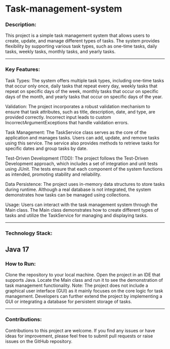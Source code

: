 # Task-management-system

### Description:
This project is a simple task management system that allows users to create, update, and manage different types of tasks. The system provides flexibility by supporting various task types, such as one-time tasks, daily tasks, weekly tasks, monthly tasks, and yearly tasks.

---

### Key Features:

Task Types: The system offers multiple task types, including one-time tasks that occur only once, daily tasks that repeat every day, weekly tasks that repeat on specific days of the week, monthly tasks that occur on specific days of the month, and yearly tasks that occur on specific days of the year.

Validation: The project incorporates a robust validation mechanism to ensure that task attributes, such as title, description, date, and type, are provided correctly. Incorrect input leads to custom IncorrectArgumentExceptions that handle validation errors.

Task Management: The TaskService class serves as the core of the application and manages tasks. Users can add, update, and remove tasks using this service. The service also provides methods to retrieve tasks for specific dates and group tasks by date.

Test-Driven Development (TDD): The project follows the Test-Driven Development approach, which includes a set of integration and unit tests using JUnit. The tests ensure that each component of the system functions as intended, promoting stability and reliability.

Data Persistence: The project uses in-memory data structures to store tasks during runtime. Although a real database is not integrated, the system demonstrates how tasks can be managed using collections.

Usage:
Users can interact with the task management system through the Main class. The Main class demonstrates how to create different types of tasks and utilize the TaskService for managing and displaying tasks.

---

### Technology Stack:

Java 17 
---
### How to Run:

Clone the repository to your local machine.
Open the project in an IDE that supports Java.
Locate the Main class and run it to see the demonstration of task management functionality.
Note: The project does not include a graphical user interface (GUI) as it mainly focuses on the core logic for task management. Developers can further extend the project by implementing a GUI or integrating a database for persistent storage of tasks.

---

### Contributions:
Contributions to this project are welcome. If you find any issues or have ideas for improvement, please feel free to submit pull requests or raise issues on the GitHub repository.
